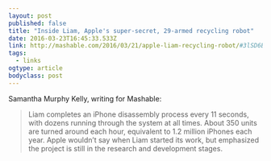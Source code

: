 ```yaml
---
layout: post 
published: false 
title: "Inside Liam, Apple's super-secret, 29-armed recycling robot" 
date: 2016-03-23T16:45:33.533Z 
link: http://mashable.com/2016/03/21/apple-liam-recycling-robot/#3lSD6BvBnqqQ 
tags:
  - links
ogtype: article 
bodyclass: post 
---
```


Samantha Murphy Kelly, writing for Mashable:

> Liam completes an iPhone disassembly process every 11 seconds, with dozens running through the system at all times. About 350 units are turned around each hour, equivalent to 1.2 million iPhones each year. Apple wouldn’t say when Liam started its work, but emphasized the project is still in the research and development stages.